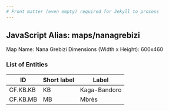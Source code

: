 ```yaml
---
# Front matter (even empty) required for Jekyll to process
---
```


## JavaScript Alias: maps/nanagrebizi

Map Name: Nana Grebizi
Dimensions (Width x Height): 600x460

### List of Entities

ID | Short label | Label
---|---|---|
CF.KB.KB|KB|Kaga-Bandoro
CF.KB.MB|MB|Mbrès
